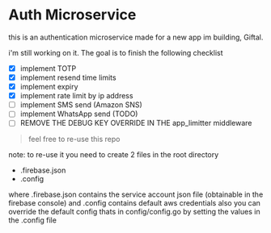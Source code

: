 # Auth Microservice
this is an authentication microservice made for a new app im building, Giftal.

i'm still working on it. The goal is to finish the following checklist
- [x] implement TOTP
- [x] implement resend time limits
- [x] implement expiry
- [x] implement rate limit by ip address
- [ ] implement SMS send (Amazon SNS)
- [ ] implement WhatsApp send (TODO)
- [ ] REMOVE THE DEBUG KEY OVERRIDE IN THE app_limitter middleware
> feel free to re-use this repo

note: to re-use it you need to create 2 files in the root directory
- .firebase.json
- .config

where .firebase.json contains the service account json file (obtainable in the firebase console)
and .config contains default aws credentials also you can override the default config thats in config/config.go by setting the values in the .config file